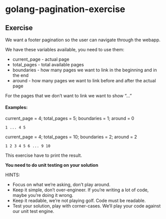 # golang-pagination-exercise

## Exercise
We want a footer pagination so the user can navigate through the webapp.

We have these variables available, you need to use them:
- current_page - actual page
- total_pages - total available pages
- boundaries - how many pages we want to link in the beginning and in the end
- around - how many pages we want to link before and after the actual page

For the pages that we don’t want to link we want to show “…”

#### Examples:

current_page = 4; total_pages = 5; boundaries = 1; around = 0

`
1 ... 4 5
`

current_page = 4; total_pages = 10; boundaries = 2; around = 2

`
1 2 3 4 5 6 ... 9 10
`

This exercise have to print the result.

**You need to do unit testing on your solution**

HINTS:
 - Focus on what we’re asking, don’t play around.
 - Keep it simple, don’t over-engineer. If you’re writing a lot of code, maybe you’re doing it
wrong.
 - Keep it readable, we’re not playing golf. Code must be readable.
 - Test your solution, play with corner-cases. We’ll play your code against our unit test
engine.
